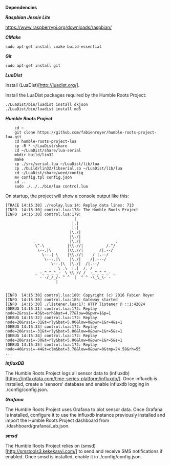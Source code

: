 **Dependencies**

***Raspbian Jessie Lite***

https://www.raspberrypi.org/downloads/raspbian/

***CMake***

```
sudo apt-get install cmake build-essential
```

***Git***

```
sudo apt-get install git
```

***LuaDist***

Install (LuaDist)[http://luadist.org/].

Install the LuaDist packages required by the Humble Roots Project:

```
./LuaDist/bin/luadist install dkjson
./LuaDist/bin/luadist install md5
```

***Humble Roots Project***

```
	cd ~
	git clone https://github.com/fabienroyer/humble-roots-project-lua.git
	cd humble-roots-project-lua
	cp -R * ~/LuaDist/share
	cd ~/LuaDist/share/lua-serial
	mkdir build/lin32
	make
	cp ./src/serial.lua ~/LuaDist/lib/lua
	cp ./build/lin32/libserial.so ~/LuaDist/lib/lua
	cd ~/LuaDist/share/weed/config
	mv config.tpl config.json
	cd ..
	sudo ./../../bin/lua control.lua
```

On startup, the project will show a console output like this:

```
[TRACE 14:15:30] ./replay.lua:14: Replay data lines: 713
[INFO  14:15:30] control.lua:178: The Humble Roots Project
[INFO  14:15:30] control.lua:179: 
			                  |
			                 |.|
			                 |.|
			                |\./|
			                |\./|
			.               |\./|               .
			 \^.\          |\\.//|          /.^/
			  \--.|\       |\\.//|       /|.--/
			    \--.| \    |\\.//|    / |.--/
			     \---.|\    |\./|    /|.---/
			        \--.|\  |\./|  /|.--/
			           \ .\  |.|  /. /
			 _ -_^_^_^_-  \ \\ // /  -_^_^_^_- _
			   - -/_/_/- ^ ^  |  ^ ^ -\_\_\- -
					  |


[INFO  14:15:30] control.lua:180: Copyright (c) 2016 Fabien Royer
[INFO  14:15:30] control.lua:185: Gateway started
[INFO  14:15:30] ./listener.lua:17: HTTP listener @ ::1:42024
[DEBUG 14:15:31] control.lua:172: Replay node=2&rssi=-43&t=srh&bat=4.77&low=0&pwr=1&p=1
[DEBUG 14:15:32] control.lua:172: Replay node=20&rssi=-31&t=rly&bat=5.00&low=0&pwr=1&r=4&s=1
[DEBUG 14:15:33] control.lua:172: Replay node=20&rssi=-31&t=rly&bat=5.00&low=0&pwr=1&r=5&s=1
[DEBUG 14:15:34] control.lua:172: Replay node=20&rssi=-30&t=rly&bat=5.00&low=0&pwr=1&r=5&s=1
[DEBUG 14:15:35] control.lua:172: Replay node=40&rssi=-44&t=clm&bat=3.78&low=0&pwr=0&tmp=24.58&rh=55
...
```

***InfluxDB***

The Humble Roots Project logs all sensor data to (influxdb)[https://influxdata.com/time-series-platform/influxdb/].
Once influxdb is installed, create a 'sensors' database and enable influxdb logging in ./config/config.json.

***Grafana***

The Humble Roots Project uses Grafana to plot sensor data.
Once Grafana is installed, configure it to use the influxdb instance previously installed and import the
Humble Roots Project dashboard from ./dashboard/grafana/Lab.json.

***smsd***

The Humble Roots Project relies on (smsd)[http://smstools3.kekekasvi.com/] to send and receive SMS notifications if enabled.
Once smsd is installed, enable it in ./config/config.json.

